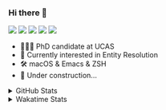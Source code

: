 ### Hi there 👋

[![](https://img.shields.io/badge/-Email-325180?logo=maildotru&logoColor=white&style=flat-square)](mailto:hi@wang.tianshu.me)
[![](https://img.shields.io/badge/-GitHub-black?logo=GitHub&style=flat-square)](https://github.com/tshu-w)
[![](https://img.shields.io/badge/-Telegram-26a5e4?labelColor=fafafa&logo=telegram&style=flat-square)](https://t.me/tshu_w) 
[![](https://img.shields.io/badge/-Twitter-1da1f2?logo=Twitter&logoColor=white&style=flat-square)](https://twitter.com/tshu_w)
[![](https://komarev.com/ghpvc/?username=tshu-w&color=blueviolet&style=flat-square)]()



- 🧑🏻‍🎓 PhD candidate at UCAS
- 🔭 Currently interested in Entity Resolution
- 🛠 macOS & Emacs & ZSH
- 🚧 Under construction...

<details>

<summary>GitHub Stats</summary>

![Tianshu's GitHub stats](https://github-readme-stats.vercel.app/api?username=tshu-w&show_icons=true&theme=buefy&count_private=true)
  
</details>


<details>
  <summary>Wakatime Stats</summary>

  Currently, files accessed by tramp cannot be tracked by wakatime, see https://github.com/wakatime/wakatime-mode/issues/27
  <br>
  
<!--START_SECTION:waka-->
![Code Time](http://img.shields.io/badge/Code%20Time-6%2C018%20hrs%2017%20mins-blue)

**I'm an Early 🐤** 

```text
🌞 Morning    72 commits     ████░░░░░░░░░░░░░░░░░░░░░   16.44% 
🌆 Daytime    200 commits    ███████████░░░░░░░░░░░░░░   45.66% 
🌃 Evening    158 commits    █████████░░░░░░░░░░░░░░░░   36.07% 
🌙 Night      8 commits      ░░░░░░░░░░░░░░░░░░░░░░░░░   1.83%

```
📅 **I'm Most Productive on Tuesday** 

```text
Monday       68 commits     ████░░░░░░░░░░░░░░░░░░░░░   15.53% 
Tuesday      151 commits    ████████░░░░░░░░░░░░░░░░░   34.47% 
Wednesday    55 commits     ███░░░░░░░░░░░░░░░░░░░░░░   12.56% 
Thursday     32 commits     █░░░░░░░░░░░░░░░░░░░░░░░░   7.31% 
Friday       53 commits     ███░░░░░░░░░░░░░░░░░░░░░░   12.1% 
Saturday     52 commits     ███░░░░░░░░░░░░░░░░░░░░░░   11.87% 
Sunday       27 commits     █░░░░░░░░░░░░░░░░░░░░░░░░   6.16%

```


📊 **This Week I Spent My Time On** 

```text
💬 Programming Languages: 
sh                       12 hrs 37 mins      █████████████████████████   100.0%

🔥 Editors: 
Zsh                      12 hrs 37 mins      █████████████████████████   100.0%

🐱‍💻 Projects: 
jhu-mt-hw                5 hrs               ██████████░░░░░░░░░░░░░░░   39.6% 
Terminal                 4 hrs 2 mins        ████████░░░░░░░░░░░░░░░░░   31.97% 
universal-blocker        2 hrs 25 mins       ████░░░░░░░░░░░░░░░░░░░░░   19.16% 
lightning-template       1 hr 10 mins        ██░░░░░░░░░░░░░░░░░░░░░░░   9.27%

💻 Operating System: 
Mac                      7 hrs 34 mins       ███████████████░░░░░░░░░░   59.97% 
Linux                    5 hrs 3 mins        ██████████░░░░░░░░░░░░░░░   40.03%

```

**I Mostly Code in Python** 

```text
Python                   11 repos            ████████████░░░░░░░░░░░░░   50.0% 
HTML                     2 repos             ██░░░░░░░░░░░░░░░░░░░░░░░   9.09% 
Emacs Lisp               2 repos             ██░░░░░░░░░░░░░░░░░░░░░░░   9.09% 
JavaScript               2 repos             ██░░░░░░░░░░░░░░░░░░░░░░░   9.09% 
TeX                      2 repos             ██░░░░░░░░░░░░░░░░░░░░░░░   9.09%

```



 Last Updated on 07/10/2022 08:07:52 UTC
<!--END_SECTION:waka-->
</details>
